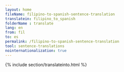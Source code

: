 ```yaml
---
layout: home
fileName: filipino-to-spanish-sentence-translation
translatein: filipino_to_spanish
folderName : translate
lang: en
from: fil
to: es
permalink: /filipino-to-spanish-sentence-translation
tool: sentence-translations
nointernationalization: true
---
```

{% include section/translateinto.html %}
